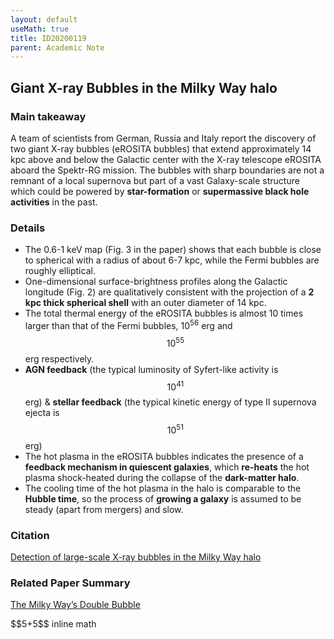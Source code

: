 ```yaml
---
layout: default
useMath: true
title: ID20200119
parent: Academic Note
---
```


## Giant X-ray Bubbles in the Milky Way halo

### Main takeaway

A team of scientists from German, Russia and Italy report the discovery of two giant X-ray bubbles (eROSITA bubbles) that extend approximately 14 kpc above and below the Galactic center with the X-ray telescope eROSITA aboard the Spektr-RG mission. The bubbles with sharp boundaries are not a remnant of a local supernova but part of a vast Galaxy-scale structure which could be powered by **star-formation** or **supermassive black hole activities** in the past. 

### Details

* The 0.6-1 keV map (Fig. 3 in the paper) shows that each bubble is close to spherical with a radius of about 6-7 kpc, while the Fermi bubbles are roughly elliptical.
* One-dimensional surface-brightness profiles along the Galactic longitude (Fig. 2) are qualitatively consistent with the projection of a **2 kpc thick spherical shell** with an outer diameter of 14 kpc.
* The total thermal energy of the eROSITA bubbles is almost 10 times larger than that of the Fermi bubbles, $10^{56}$ erg and $$10^{55}$$ erg respectively.
* **AGN feedback** (the typical luminosity of Syfert-like activity is $$10^{41}$$ erg) & **stellar feedback** (the typical kinetic energy of type II supernova ejecta is $$10^{51}$$ erg)
* The hot plasma in the eROSITA bubbles indicates the presence of a **feedback mechanism in quiescent galaxies**, which **re-heats** the hot plasma shock-heated during the collapse of the **dark-matter halo**. 
* The cooling time of the hot plasma in the halo is comparable to the **Hubble time**, so the process of **growing a galaxy** is assumed to be steady (apart from mergers) and slow.

### Citation

[Detection of large-scale X-ray bubbles in the Milky Way halo](https://arxiv.org/pdf/2012.05840.pdf)

### Related Paper Summary

[The Milky Way’s Double Bubble](https://astrobites.org/2020/12/19/xray-fermi-bubbles/)

<p><span class="kdmath">$$5+5$$</span> inline math</p>
